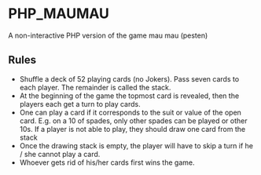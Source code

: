 # PHP_MAUMAU
A non-interactive PHP version of the game mau mau (pesten)

## Rules
 - Shuffle a deck of 52 playing cards (no Jokers). Pass seven cards to each player. The remainder is called the stack.
 -  At the beginning of the game the topmost card is revealed, then the players each get a turn to play cards.
 -  One can play a card if it corresponds to the suit or value of the open card. E.g. on a 10 of spades, only other spades can be played or other 10s. If a player is not able to play, they should draw one card from the stack
 -  Once the drawing stack is empty, the player will have to skip a turn if he / she cannot play a card.
 -  Whoever gets rid of his/her cards first wins the game. 
